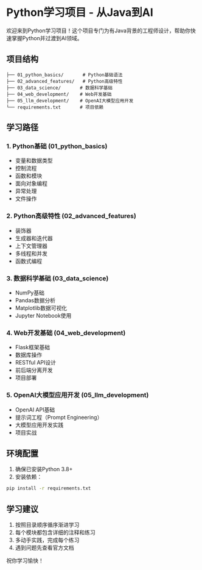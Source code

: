 # Python学习项目 - 从Java到AI

欢迎来到Python学习项目！这个项目专门为有Java背景的工程师设计，帮助你快速掌握Python并过渡到AI领域。

## 项目结构

```
├── 01_python_basics/       # Python基础语法
├── 02_advanced_features/   # Python高级特性
├── 03_data_science/       # 数据科学基础
├── 04_web_development/    # Web开发基础
├── 05_llm_development/    # OpenAI大模型应用开发
└── requirements.txt       # 项目依赖
```

## 学习路径

### 1. Python基础 (01_python_basics)
- 变量和数据类型
- 控制流程
- 函数和模块
- 面向对象编程
- 异常处理
- 文件操作

### 2. Python高级特性 (02_advanced_features)
- 装饰器
- 生成器和迭代器
- 上下文管理器
- 多线程和并发
- 函数式编程

### 3. 数据科学基础 (03_data_science)
- NumPy基础
- Pandas数据分析
- Matplotlib数据可视化
- Jupyter Notebook使用

### 4. Web开发基础 (04_web_development)
- Flask框架基础
- 数据库操作
- RESTful API设计
- 前后端分离开发
- 项目部署

### 5. OpenAI大模型应用开发 (05_llm_development)
- OpenAI API基础
- 提示词工程（Prompt Engineering）
- 大模型应用开发实践
- 项目实战

## 环境配置

1. 确保已安装Python 3.8+
2. 安装依赖：
```bash
pip install -r requirements.txt
```

## 学习建议

1. 按照目录顺序循序渐进学习
2. 每个模块都包含详细的注释和练习
3. 多动手实践，完成每个练习
4. 遇到问题先查看官方文档

祝你学习愉快！